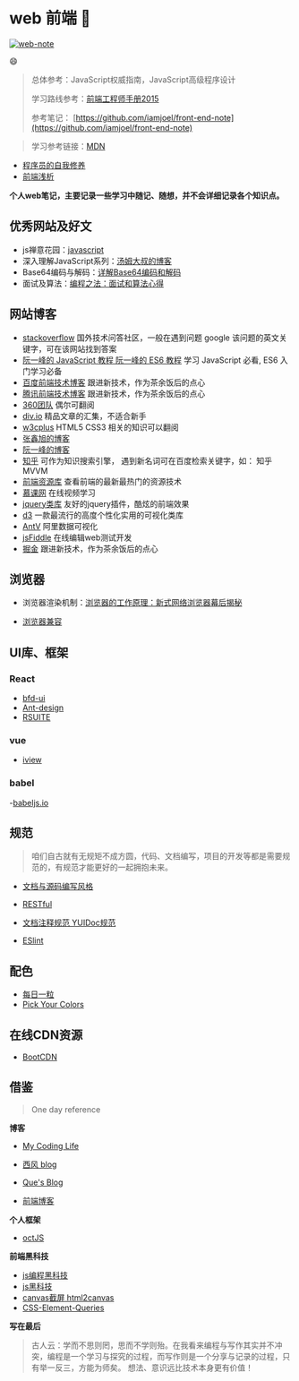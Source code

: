 # web 前端 :art:

[![web-note](https://img.shields.io/badge/web--note-0.2-green.svg)](https://github.com/NARUTOne/web-note)

:smile:

> 总体参考：JavaScript权威指南，JavaScript高级程序设计
> 
> 学习路线参考：[前端工程师手册2015](https://leohxj.gitbooks.io/front-end-database/content/ "前端工程师手册")
> 
>参考笔记： [https://github.com/iamjoel/front-end-note](https://github.com/iamjoel/front-end-note)

> 学习参考链接：[MDN](https://developer.mozilla.org/en-US/docs/Web)

- [程序员的自我修养](https://leohxj.gitbooks.io/a-programmer-prepares/content/)
- [前端浅析](https://segmentfault.com/a/1190000005875954)

**个人web笔记，主要记录一些学习中随记、随想，并不会详细记录各个知识点。**

## 优秀网站及好文

- js禅意花园：[javascript](https://bonsaiden.github.io/JavaScript-Garden/zh/#intro)
- 深入理解JavaScript系列：[汤姆大叔的博客](http://www.cnblogs.com/TomXu/archive/2011/12/15/2288411.html)
- Base64编码与解码：[详解Base64编码和解码](https://my.oschina.net/goal/blog/201032)
- 面试及算法：[编程之法：面试和算法心得](https://wizardforcel.gitbooks.io/the-art-of-programming-by-july/content/)
## 网站博客
- [stackoverflow](https://stackoverflow.com/)
国外技术问答社区，一般在遇到问题 google 该问题的英文关键字，可在该网站找到答案
- [阮一峰的 JavaScript 教程 阮一峰的 ES6 教程](http://es6.ruanyifeng.com/)
学习 JavaScript 必看, ES6 入门学习必备
- [百度前端技术博客](http://fex.baidu.com/code/)
跟进新技术，作为茶余饭后的点心
- [腾讯前端技术博客](http://www.alloyteam.com/)
跟进新技术，作为茶余饭后的点心
- [360团队](https://75team.com/archives/)
偶尔可翻阅
- [div.io](http://div.io/#/welcome)
精品文章的汇集，不适合新手
- [w3cplus](http://www.w3cplus.com/)
HTML5 CSS3 相关的知识可以翻阅
- [张鑫旭的博客](http://www.zhangxinxu.com/wordpress/)
- [阮一峰的博客](http://www.ruanyifeng.com/blog/javascript/)
- [知乎](https://www.zhihu.com/)
可作为知识搜索引擎， 遇到新名词可在百度检索关键字，如： 知乎 MVVM
- [前端资源库](https://www.awesomes.cn/)
查看前端的最新最热门的资源技术
- [慕课网](http://www.imooc.com/)
在线视频学习
- [jquery类库](http://www.jq22.com/)
友好的jquery插件，酷炫的前端效果
- [d3](https://d3js.org/)
一款最流行的高度个性化实用的可视化类库
- [AntV](https://antv.alipay.com/)
阿里数据可视化
- [jsFiddle](https://jsfiddle.net/)
在线编辑web测试开发
- [掘金](https://juejin.im/timeline)
跟进新技术，作为茶余饭后的点心


## 浏览器

- 浏览器渲染机制：[浏览器的工作原理：新式网络浏览器幕后揭秘](https://www.html5rocks.com/zh/tutorials/internals/howbrowserswork/#1_1)

- [浏览器兼容](https://juejin.im/post/59a3f2fe6fb9a0249471cbb4)

## UI库、框架

### React
- [bfd-ui](http://ui.baifendian.com/)
- [Ant-design](https://ant.design/index-cn)
- [RSUITE](https://rsuitejs.com/getting-started)

### vue
- [iview](https://www.iviewui.com/)

### babel
-[babeljs.io](http://babeljs.io/)

## 规范

> 咱们自古就有无规矩不成方圆，代码、文档编写，项目的开发等都是需要规范的，有规范才能更好的一起拥抱未来。

- [文档与源码编写风格](https://github.com/fex-team/styleguide)

- [RESTful](https://developer.github.com/)

- [文档注释规范 YUIDoc规范](http://www.cnblogs.com/chris-oil/p/5387129.html)

- [ESlint](http://eslint.cn/)

## 配色

- [每日一粒](https://www.seeseed.com/daily/146)
- [Pick Your Colors](http://www.vanschneider.com/colors/)

## 在线CDN资源

- [BootCDN](http://www.bootcdn.cn/)

## 借鉴

> One day reference

**博客**

- [ My Coding Life](http://bin-playground.top/#/)

- [西风 blog](https://xifengxx.github.io/)

- [Que's Blog](http://que01.top/)

- [前端博客](https://yezihaohao.github.io/)

**个人框架**

- [octJS](https://github.com/younglaker/octjs)

**前端黑科技**
- [js编程黑科技](https://github.com/jawil/blog/issues/24)
- [js黑科技](https://zhuanlan.zhihu.com/p/28937831)
- [canvas截屏 html2canvas](https://html2canvas.hertzen.com/)
- [CSS-Element-Queries](https://marcj.github.io/css-element-queries/)


**写在最后**

>古人云：学而不思则罔，思而不学则殆。在我看来编程与写作其实并不冲突，编程是一个学习与探究的过程，而写作则是一个分享与记录的过程，只有举一反三，方能为师矣。
>想法、意识远比技术本身更有价值！


